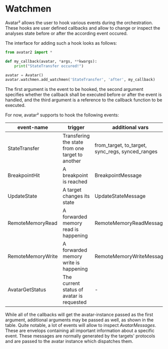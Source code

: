 # Watchmen

Avatar² allows the user to hook various events during the 
orchestration. These hooks are user defined callbacks and allow to change or
inspect the analyses state before or after the according event occured.

The interface for adding such a hook looks as follows:
```python
from avatar2 import *

def my_callback(avatar, *args, **kwargs):
    print("StateTransfer occured!")

avatar = Avatar()
avatar.watchmen.add_watchmen('StateTransfer', 'after', my_callback)
```

The first argument is the event to be hooked, the second argument 
specifies whether the callback shall be executed before or after the event is 
handled, and the third argument is a reference to the callback function to be
 executed.

For now, avatar² supports to hook the following events:

| event-name        | trigger                                          | additional vars                                    |
|-------------------|--------------------------------------------------|----------------------------------------------------|
| StateTransfer     | Transfering the state from one target to another | from_target, to_target, sync_regs, synced_ranges |
| BreakpointHit     | A breakpoint is reached                          | BreakpointMessage                                  |
| UpdateState       | A target changes its state                       | UpdateStateMessage                                 |
| RemoteMemoryRead  | A forwarded memory read is happening             | RemoteMemoryReadMessage                            |
| RemoteMemoryWrite | A forwarded memory write is happening            | RemoteMemoryWriteMessage                           |
| AvatarGetStatus   | The current status of avatar is requested        | -                                                  |

While all of the callbacks will get the avatar-instance passed as the first
argument, additional arguments may be passed as well, as shown in the table.
Quite notable, a lot of events will allow to inspect _AvatarMessages_. These
are envelops containing all important information about a specific event.
These messages are normally generated by the targets' protocols and are passed to
the avatar instance which dispatches them.
